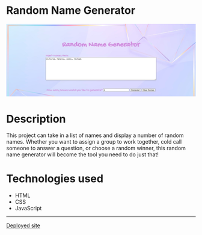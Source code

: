 # **Random Name Generator**
<img src="resources/img/website-screenshot.jpg">

# Description
This project can take in a list of names and display a number of random names. Whether you want to assign a group to work together, cold call someone to answer a question, or choose a random winner, this random name generator will become the tool you need to do just that!

# Technologies used
* HTML
* CSS
* JavaScript

<hr>

[Deployed site](https://victoriafreder.github.io/random-name-generator/)